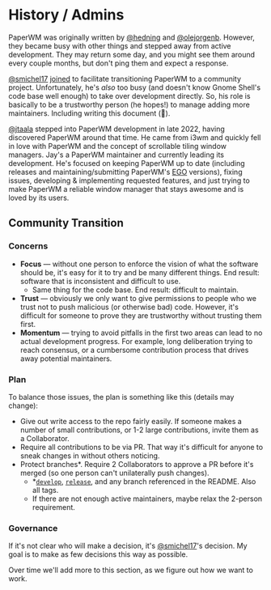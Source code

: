 # History / Admins

PaperWM was originally written by [@hedning] and [@olejorgenb]. However, they became busy with other things and stepped away from active development. They may return some day, and you might see them around every couple months, but don't ping them and expect a response.

[@smichel17] [joined](https://github.com/paperwm/PaperWM/issues/407) to facilitate transitioning PaperWM to a community project. Unfortunately, he's *also* too busy (and doesn't know Gnome Shell's code base well enough) to take over development directly. So, his role is basically to be a trustworthy person (he hopes!) to manage adding more maintainers. Including writing this document (👋).

[@jtaala] stepped into PaperWM development in late 2022, having discovered PaperWM around that time. He came from i3wm and quickly fell in love with PaperWM and the concept of scrollable tiling window managers. Jay's a PaperWM maintainer and currently leading its development. He's focused on keeping PaperWM up to date (including releases and maintaining/submitting PaperWM's [EGO](https://extensions.gnome.org/extension/6099/paperwm/) versions), fixing issues, developing & implementing requested features, and just trying to make PaperWM a reliable window manager that stays awesome and is loved by its users.

## Community Transition

### Concerns

- **Focus** — without one person to enforce the vision of what the software should be, it's easy for it to try and be many different things. End result: software that is inconsistent and difficult to use.
    - Same thing for the code base. End result: difficult to maintain.
- **Trust** — obviously we only want to give permissions to people who we trust not to push malicious (or otherwise bad) code. However, it's difficult for someone to prove they are trustworthy without trusting them first.
- **Momentum** — trying to avoid pitfalls in the first two areas can lead to no actual development progress. For example, long deliberation trying to reach consensus, or a cumbersome contribution process that drives away potential maintainers.

### Plan

To balance those issues, the plan is something like this (details may change):

- Give out write access to the repo fairly easily. If someone makes a number of small contributions, or 1-2 large contributions, invite them as a Collaborator.
- Require all contributions to be via PR. That way it's difficult for anyone to sneak changes in without others noticing.
- Protect branches\*. Require 2 Collaborators to approve a PR before it's merged (so one person can't unilaterally push changes).
    - \*[`develop`](https://github.com/paperwm/PaperWM/tree/develop), [`release`](https://github.com/paperwm/PaperWM/tree/release), and any branch referenced in the README. Also all tags.
    - If there are not enough active maintainers, maybe relax the 2-person requirement.

### Governance

If it's not clear who will make a decision, it's [@smichel17]'s decision.
My goal is to make as few decisions this way as possible.

Over time we'll add more to this section, as we figure out how we want to work.

[@hedning]: https://github.com/hedning
[@olejorgenb]: https://github.com/olejorgenb
[@smichel17]: https://github.com/smichel17
[@jtaala]: https://github.com/jtaala
